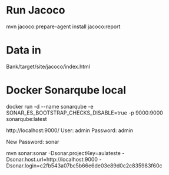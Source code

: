 # Run Jacoco
mvn jacoco:prepare-agent install jacoco:report

# Data in
Bank/target/site/jacoco/index.html

# Docker Sonarqube local
docker run -d --name sonarqube -e SONAR_ES_BOOTSTRAP_CHECKS_DISABLE=true -p 9000:9000 sonarqube:latest

http://localhost:9000/
User: admin
Password: admin

New Password: sonar

mvn sonar:sonar -Dsonar.projectKey=aulateste -Dsonar.host.url=http://localhost:9000 -Dsonar.login=c2fb543a07bc5b66e6de03e89d0c2c835983f60c
